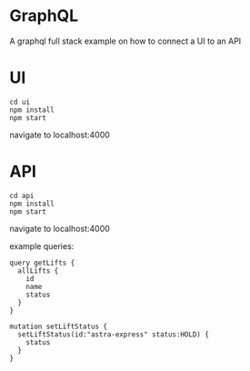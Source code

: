 # GraphQL
A graphql full stack example on how to connect a UI to an API

# UI 

```
cd ui
npm install
npm start
```

navigate to localhost:4000


# API

```
cd api
npm install
npm start
```

navigate to localhost:4000

example queries:

```
query getLifts {
  allLifts {
    id
    name
    status
  }
}

mutation setLiftStatus {
  setLiftStatus(id:"astra-express" status:HOLD) {
    status
  }
}
```
